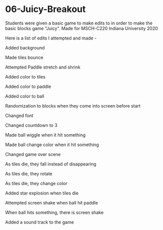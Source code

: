 # 06-Juicy-Breakout


Students were given a basic game to make edits to in order to make the basic blocks game "Juicy". 
Made for MSCH-C220 Indiana University 2020

Here is a list of edits I attempted and made - 

Added background

Made tiles bounce

Attempted Paddle stretch and shrink

Added color to tiles 

Added color to paddle

Added color to ball 

Randomization to blocks when they come into screen before start

Changed font

Changed countdown to 3

Made ball wiggle when it hit something

Made ball change color when it hit something

Changed game over scene

As tiles die, they fall instead of disappearing 

As tiles die, they rotate

As tiles die, they change color

Added star explosion when tiles die

Attempted screen shake when ball hit paddle 

When ball hits something, there is screen shake 

Added a sound track to the game

